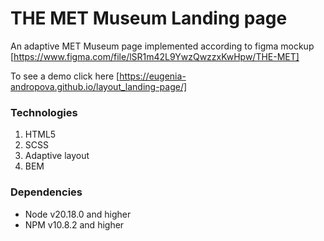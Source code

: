 # THE MET Museum Landing page

An adaptive MET Museum page implemented according to figma mockup [https://www.figma.com/file/lSR1m42L9YwzQwzzxKwHpw/THE-MET]

To see a demo click here [https://eugenia-andropova.github.io/layout_landing-page/]

### Technologies
1. HTML5
2. SCSS
3. Adaptive layout
4. BEM

### Dependencies
- Node v20.18.0 and higher
- NPM v10.8.2 and higher
